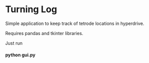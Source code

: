 # Turning Log #
Simple application to keep track of tetrode locations in hyperdrive.

Requires pandas and tkinter libraries.

Just run 
#### python   gui.py  ####
